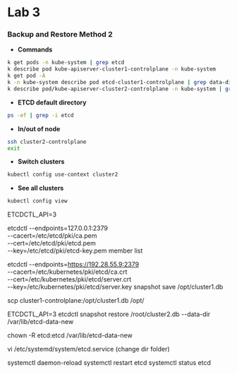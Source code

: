 # Lab 3

### Backup and Restore Method 2

- **Commands**
```bash
k get pods -n kube-system | grep etcd
k describe pod kube-apiserver-cluster1-controlplane -n kube-system
k get pod -A
k -n kube-system describe pod etcd-cluster1-controlplane | grep data-dir
k describe pod/kube-apiserver-cluster2-controlplane -n kube-system | grep etcd-servers
```

- **ETCD default directory**
```bash
ps -ef | grep -i etcd
```

- **In/out of node**
```bash
ssh cluster2-controlplane
exit
```

- **Switch clusters**
```bash
kubectl config use-context cluster2
```

- **See all clusters**
```bash
kubectl config view
```


ETCDCTL_API=3

etcdctl --endpoints=127.0.0.1:2379 \
        --cacert=/etc/etcd/pki/ca.pem \
        --cert=/etc/etcd/pki/etcd.pem \
        --key=/etc/etcd/pki/etcd-key.pem member list

etcdctl --endpoints=https://192.28.55.9:2379 \
        --cacert=/etc/kubernetes/pki/etcd/ca.crt \
        --cert=/etc/kubernetes/pki/etcd/server.crt \
        --key=/etc/kubernetes/pki/etcd/server.key snapshot save /opt/cluster1.db


scp cluster1-controlplane:/opt/cluster1.db /opt/

ETCDCTL_API=3 etcdctl snapshot restore /root/cluster2.db --data-dir /var/lib/etcd-data-new

chown -R etcd:etcd /var/lib/etcd-data-new

vi /etc/systemd/system/etcd.service (change dir folder)

systemctl daemon-reload
systemctl restart etcd
systemctl status etcd